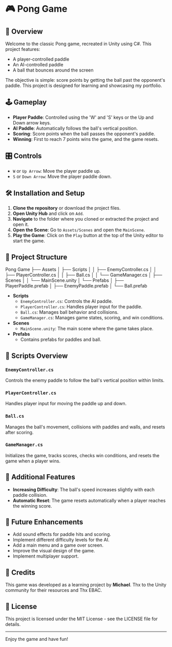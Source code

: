 ﻿# 🎮 Pong Game

## 📖 Overview

Welcome to the classic Pong game, recreated in Unity using C#. This project features:
- A player-controlled paddle
- An AI-controlled paddle
- A ball that bounces around the screen

The objective is simple: score points by getting the ball past the opponent's paddle. This project is designed for learning and showcasing my portfolio.

## 🕹️ Gameplay

- **Player Paddle**: Controlled using the 'W' and 'S' keys or the Up and Down arrow keys.
- **AI Paddle**: Automatically follows the ball's vertical position.
- **Scoring**: Score points when the ball passes the opponent's paddle.
- **Winning**: First to reach 7 points wins the game, and the game resets.

## 🎛️ Controls

- `W` or `Up Arrow`: Move the player paddle up.
- `S` or `Down Arrow`: Move the player paddle down.

## 🛠️ Installation and Setup

1. **Clone the repository** or download the project files.
2. **Open Unity Hub** and click on `Add`.
3. **Navigate** to the folder where you cloned or extracted the project and open it.
4. **Open the Scene**: Go to `Assets/Scenes` and open the `MainScene`.
5. **Play the Game**: Click on the `Play` button at the top of the Unity editor to start the game.

## 📂 Project Structure

Pong Game
├── Assets
│ ├── Scripts
│ │ ├── EnemyController.cs
│ │ ├── PlayerController.cs
│ │ ├── Ball.cs
│ │ └── GameManager.cs
│ ├── Scenes
│ │ └── MainScene.unity
│ └── Prefabs
│ ├── PlayerPaddle.prefab
│ ├── EnemyPaddle.prefab
│ └── Ball.prefab


- **Scripts**
  - `EnemyController.cs`: Controls the AI paddle.
  - `PlayerController.cs`: Handles player input for the paddle.
  - `Ball.cs`: Manages ball behavior and collisions.
  - `GameManager.cs`: Manages game states, scoring, and win conditions.
- **Scenes**
  - `MainScene.unity`: The main scene where the game takes place.
- **Prefabs**
  - Contains prefabs for paddles and ball.

## 📝 Scripts Overview

### `EnemyController.cs`

Controls the enemy paddle to follow the ball's vertical position within limits.

### `PlayerController.cs`

Handles player input for moving the paddle up and down.

### `Ball.cs`

Manages the ball's movement, collisions with paddles and walls, and resets after scoring.

### `GameManager.cs`

Initializes the game, tracks scores, checks win conditions, and resets the game when a player wins.

## 🌟 Additional Features

- **Increasing Difficulty**: The ball's speed increases slightly with each paddle collision.
- **Automatic Reset**: The game resets automatically when a player reaches the winning score.

## 🚀 Future Enhancements

- Add sound effects for paddle hits and scoring.
- Implement different difficulty levels for the AI.
- Add a main menu and a game over screen.
- Improve the visual design of the game.
- Implement multiplayer support.

## 🙏 Credits

This game was developed as a learning project by **Michael**. Thx to the Unity community for their resources and Thx EBAC.

## 📜 License

This project is licensed under the MIT License - see the LICENSE file for details.

---

Enjoy the game and have fun!
